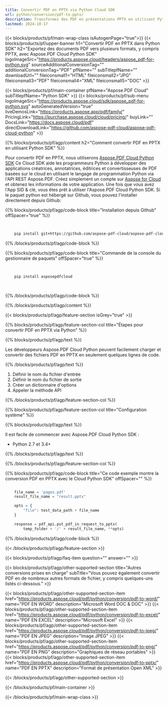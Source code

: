 ```yaml
---
title: Convertir PDF en PPTX via Python Cloud SDK
url: python/conversion/pdf-to-pptx/
description: Transformez des PDF en présentations PPTX en utilisant Python avec Aspose.PDF Cloud SDK. Présentez des documents visuellement.
lastmod: 2024-10-17
---
```


{{< blocks/products/pf/main-wrap-class isAutogenPage="true">}}
{{< blocks/products/pf/upper-banner h1="Convertir PDF en PPTX dans Python SDK" h2="Exportez des documents PDF vers plusieurs formats, y compris PPTX, avec Aspose.PDF Cloud Python SDK" logoImageSrc="https://products.aspose.cloud/headers/aspose_pdf-for-python.svg" sourceAdditionalConversionTag="" additionalConversionTag="PDF" pfName="" subTitlepfName="" downloadUrl="" fileiconsmall1="HTML" fileiconsmall2="JPG" fileiconsmall3="PDF" fileiconsmall4="XML" fileiconsmall5="DOC" >}}

{{< blocks/products/pf/main-container pfName="Aspose.PDF Cloud" subTitlepfName="Python SDK" >}}
{{< blocks/products/pf/sub-menu logoImageSrc="https://products.aspose.cloud/sdk/aspose_pdf-for-python.svg"
autoGeneratedVersion="true"
liveDemosLink="https://products.aspose.app/pdf/family/" PricingLink="https://purchase.aspose.cloud/cloud/pricing/" buyLink="" DocsLink="https://docs.aspose.cloud/pdf"  directDownloadLink="https://github.com/aspose-pdf-cloud/aspose-pdf-cloud-python" >}}

{{% blocks/products/pf/agp/content h2="Comment convertir PDF en PPTX en utilisant Python SDK" %}}

Pour convertir PDF en PPTX, nous utiliserons
[Aspose.PDF Cloud Python SDK](https://products.aspose.cloud/pdf/python/)
Ce Cloud SDK aide les programmeurs Python à développer des applications créatrices, annotatrices, éditrices et convertisseuses de PDF basées sur le cloud en utilisant le langage de programmation Python via l'API REST Aspose.PDF. Créez simplement un compte sur [Aspose for Cloud](https://dashboard.aspose.cloud/#/apps) et obtenez les informations de votre application. Une fois que vous avez l'App SID & clé, vous êtes prêt à utiliser l'Aspose.PDF Cloud Python SDK. Si le paquet python est hébergé sur Github, vous pouvez l'installer directement depuis Github:

{{% blocks/products/pf/agp/code-block title="Installation depuis Github" offSpacer="true" %}}

```bash

     
    pip install git+https://github.com/aspose-pdf-cloud/aspose-pdf-cloud-python.git


```

{{% /blocks/products/pf/agp/code-block %}}

{{% blocks/products/pf/agp/code-block title="Commande de la console du gestionnaire de paquets" offSpacer="true" %}}

```bash

     
    pip install asposepdfcloud
     
     
```

{{% /blocks/products/pf/agp/code-block %}}

{{% /blocks/products/pf/agp/content %}}

{{< blocks/products/pf/agp/feature-section isGrey="true" >}}

{{% blocks/products/pf/agp/feature-section-col title="Étapes pour convertir PDF en PPTX via Python" %}}

{{% blocks/products/pf/agp/text %}}

Les développeurs Aspose.PDF Cloud Python peuvent facilement charger et convertir des fichiers PDF en PPTX en seulement quelques lignes de code.

{{% /blocks/products/pf/agp/text %}}

1. Définir le nom du fichier d'entrée
1. Définir le nom du fichier de sortie
1. Créer un dictionnaire d'options
1. Appeler la méthode API

{{% /blocks/products/pf/agp/feature-section-col %}}

{{% blocks/products/pf/agp/feature-section-col title="Configuration système" %}}

{{% blocks/products/pf/agp/text %}}

Il est facile de commencer avec Aspose.PDF Cloud Python SDK :

* Python 2.7 et 3.4+

{{% /blocks/products/pf/agp/text %}}

{{% /blocks/products/pf/agp/feature-section-col %}}

{{% blocks/products/pf/agp/code-block title="Ce code exemple montre la conversion PDF en PPTX avec le Cloud Python SDK" offSpacer="" %}}

```python

    file_name = 'pages.pdf'
    result_file_name = "result.pptx"

    opts = {
        "file": test_data_path + file_name
    }

    response = pdf_api.put_pdf_in_request_to_pptx(
        temp_folder + '/' + result_file_name, **opts)
```

{{% /blocks/products/pf/agp/code-block %}}

{{< /blocks/products/pf/agp/feature-section >}}

{{< blocks/products/pf/agp/faq-item question="" answer="" >}}

{{< blocks/products/pf/agp/other-supported-section title="Autres conversions prises en charge" subTitle="Vous pouvez également convertir PDF en de nombreux autres formats de fichier, y compris quelques-uns listés ci-dessous." >}}

{{< blocks/products/pf/agp/other-supported-section-item href="https://products.aspose.cloud/pdf/python/conversion/pdf-to-word/" name="PDF EN WORD" description="Microsoft Word DOC & DOC" >}}
{{< blocks/products/pf/agp/other-supported-section-item href="https://products.aspose.cloud/pdf/python/conversion/pdf-to-excel/" name="PDF EN EXCEL" description="Microsoft Excel" >}}
{{< blocks/products/pf/agp/other-supported-section-item href="https://products.aspose.cloud/pdf/python/conversion/pdf-to-jpeg/" name="PDF EN JPEG" description="Image JPEG" >}}
{{< blocks/products/pf/agp/other-supported-section-item href="https://products.aspose.cloud/pdf/python/conversion/pdf-to-png/" name="PDF EN PNG" description="Graphiques de réseau portables" >}}
{{< blocks/products/pf/agp/other-supported-section-item href="https://products.aspose.cloud/pdf/python/conversion/pdf-to-pptx/" name="PDF EN PPTX" description="Format de présentation Open XML" >}}

{{< /blocks/products/pf/agp/other-supported-section >}}

{{< /blocks/products/pf/main-container >}}

{{< /blocks/products/pf/main-wrap-class >}}


